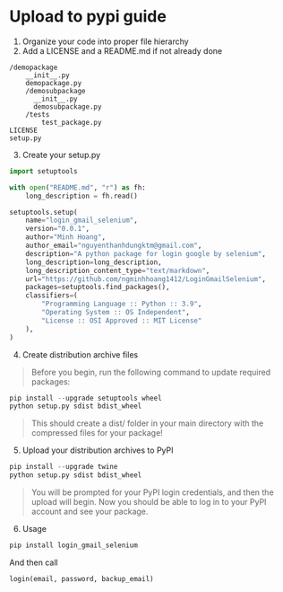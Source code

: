 # **Upload to pypi guide**

1. Organize your code into proper file hierarchy
2. Add a LICENSE and a README.md if not already done

```cvs
/demopackage
    __init__.py
    demopackage.py
    /demosubpackage
      __init__.py
      demosubpackage.py
    /tests
        test_package.py
LICENSE
setup.py
```
3. Create your setup.py

```python
import setuptools

with open("README.md", "r") as fh:
    long_description = fh.read()

setuptools.setup(
    name="login_gmail_selenium",
    version="0.0.1",
    author="Minh Hoang",
    author_email="nguyenthanhdungktm@gmail.com",
    description="A python package for login google by selenium",
    long_description=long_description,
    long_description_content_type="text/markdown",
    url="https://github.com/ngminhhoang1412/LoginGmailSelenium",
    packages=setuptools.find_packages(),
    classifiers=(
        "Programming Language :: Python :: 3.9",
        "Operating System :: OS Independent",
        "License :: OSI Approved :: MIT License"
    ),
)
```
4. Create distribution archive files
>Before you begin, run the following command to update required packages:
  ```python
pip install --upgrade setuptools wheel
python setup.py sdist bdist_wheel
```
> This should create a dist/ folder in your main directory with the compressed files for your package!
5. Upload your distribution archives to PyPI
  ```python
pip install --upgrade twine
python setup.py sdist bdist_wheel
```
>You will be prompted for your PyPI login credentials, and then the upload will begin. Now you should be able to log in to your PyPI account and see your package.

6. Usage
  ```python
pip install login_gmail_selenium
```
And then call
  ```python
login(email, password, backup_email)
```
